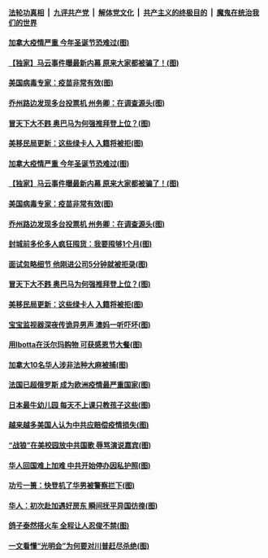 

####  [法轮功真相](../../../../basic/blob/master/README.md?t=11241902) &nbsp;|&nbsp; [九评共产党](../../../../9ping.md/blob/master/README.md?t=11241902) &nbsp;|&nbsp; [解体党文化](../../../../jtdwh.md/blob/master/README.md?t=11241902)  &nbsp;|&nbsp; [共产主义的终极目的](../../../../gczydzjmd.md/blob/master/README.md?t=11241902) &nbsp;|&nbsp; [魔鬼在统治我们的世界](../../../../mgztzwmdsj.md/blob/master/README.md?t=11241902) 

#### [加拿大疫情严重 今年圣诞节恐难过(图)](../pages/p3/953563.md?t=11241902) 

#### [【独家】马云事件曝最新内幕 原来大家都被骗了！(图)](../pages/p3/953558.md?t=11241902) 

#### [美国病毒专家：疫苗非常有效(图)](../pages/p3/953552.md?t=11241902) 

#### [乔州路边发现多台投票机 州务卿：在调查源头(图)](../pages/p3/953548.md?t=11241902) 

#### [冒天下大不韪 奥巴马为何强推拜登上位？(图)](../pages/p3/953505.md?t=11241902) 

#### [美移民局更新：这些绿卡人 入籍将被拒(图)](../pages/p3/953434.md?t=11241902) 

#### [加拿大疫情严重 今年圣诞节恐难过(图)](../pages/p3/953563.md?t=11241902) 

#### [【独家】马云事件曝最新内幕 原来大家都被骗了！(图)](../pages/p3/953558.md?t=11241902) 

#### [美国病毒专家：疫苗非常有效(图)](../pages/p3/953552.md?t=11241902) 

#### [乔州路边发现多台投票机 州务卿：在调查源头(图)](../pages/p3/953548.md?t=11241902) 

#### [封城前多伦多人疯狂囤货：我要囤够1个月(图)](../pages/p3/953536.md?t=11241902) 

#### [面试忽略细节 他刚进公司5分钟就被拒录(图)](../pages/p3/953507.md?t=11241902) 

#### [冒天下大不韪 奥巴马为何强推拜登上位？(图)](../pages/p3/953505.md?t=11241902) 

#### [美移民局更新：这些绿卡人 入籍将被拒(图)](../pages/p3/953434.md?t=11241902) 

#### [宝宝监视器深夜传诡异男声 澳妈一听吓坏(图)](../pages/p3/953418.md?t=11241902) 

#### [用Ibotta在沃尔玛购物 可获感恩节大餐(图)](../pages/p3/953411.md?t=11241902) 

#### [加拿大10名华人涉非法种大麻被捕(图)](../pages/p3/953401.md?t=11241902) 

#### [法国已超俄罗斯 成为欧洲疫情最严重国家(图)](../pages/p3/953394.md?t=11241902) 

#### [日本最牛幼儿园 每天不上课只教孩子这些(图)](../pages/p3/952890.md?t=11241902) 

#### [越来越多美国人认为中共应赔偿疫情损失(图)](../pages/p3/953366.md?t=11241902) 

#### [“战狼”在美校园放中共国歌 辱骂演说嘉宾(图)](../pages/p3/953279.md?t=11241902) 

#### [华人回国难上加难 中共开始停办因私护照(图)](../pages/p3/953276.md?t=11241902) 

#### [功亏一篑：快登机了华男被警察拦下(图)](../pages/p3/953259.md?t=11241902) 

#### [华人：初次赴加遇好房东 瞬间抚平异国彷徨(图)](../pages/p3/953241.md?t=11241902) 

#### [鸽子泰然搭火车 全程让人忍俊不禁(图)](../pages/p3/953244.md?t=11241902) 

#### [一文看懂“光明会”为何要对川普赶尽杀绝(图)](../pages/p3/953151.md?t=11241902) 

